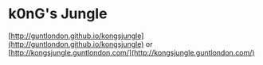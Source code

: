 k0nG's Jungle
=============

[http://guntlondon.github.io/kongsjungle](http://guntlondon.github.io/kongsjungle) or [http://kongsjungle.guntlondon.com/](http://kongsjungle.guntlondon.com/)
